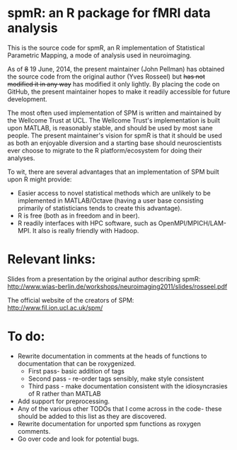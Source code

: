# spmR: an R package for fMRI data analysis

This is the source code for spmR, an R implementation of Statistical Parametric Mapping, a mode of analysis used in neuroimaging.  

As of ~~8~~ 19 June, 2014, the present maintainer (John Pellman) has obtained the source code from the original author (Yves Rosseel) but ~~has not modified it in any way~~ has modified it only lightly.  By placing the code on GitHub, the present maintainer hopes to make it readily accessible for future development.

The most often used implementation of SPM is written and maintained by the Wellcome Trust at UCL.  The Wellcome Trust's implementation is built upon MATLAB, is reasonably stable, and should be used by most sane people.  The present maintainer's vision for spmR is that it should be used as both an enjoyable diversion and a starting base should neuroscientists ever choose to migrate to the R platform/ecosystem for doing their analyses.

To wit, there are several advantages that an implementation of SPM built upon R might provide:
* Easier access to novel statistical methods which are unlikely to be implemented in MATLAB/Octave (having a user base consisting primarily of statisticians tends to create this advantage).
* R is free (both as in freedom and in beer).
* R readily interfaces with HPC software, such as OpenMPI/MPICH/LAM-MPI.  It also is really friendly with Hadoop.

# Relevant links:
Slides from a presentation by the original author describing spmR: http://www.wias-berlin.de/workshops/neuroimaging2011/slides/rosseel.pdf

The official website of the creators of SPM: http://www.fil.ion.ucl.ac.uk/spm/

# To do:
* Rewrite documentation in comments at the heads of functions to documentation that can be roxygenized.
	* First pass- basic addition of tags
	* Second pass - re-order tags sensibly, make style consistent
	* Third pass - make documentation consistent with the idiosyncrasies of R rather than MATLAB
* Add support for preprocessing.
* Any of the various other TODOs that I come across in the code- these should be added to this list as they are discovered.
* Rewrite documentation for unported spm functions as roxygen comments.
* Go over code and look for potential bugs. 
